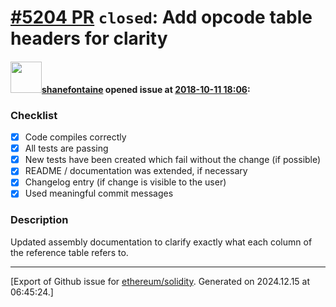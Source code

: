 # [\#5204 PR](https://github.com/ethereum/solidity/pull/5204) `closed`: Add opcode table headers for clarity

#### <img src="https://avatars.githubusercontent.com/u/9441295?u=94433349247e792177c12821006747dc5307010b&v=4" width="50">[shanefontaine](https://github.com/shanefontaine) opened issue at [2018-10-11 18:06](https://github.com/ethereum/solidity/pull/5204):

### Checklist
-  [x] Code compiles correctly
- [x] All tests are passing
- [x] New tests have been created which fail without the change (if possible)
- [x] README / documentation was extended, if necessary
- [x] Changelog entry (if change is visible to the user)
- [x] Used meaningful commit messages

### Description

Updated assembly documentation to clarify exactly what each column of the reference table refers to.




-------------------------------------------------------------------------------



[Export of Github issue for [ethereum/solidity](https://github.com/ethereum/solidity). Generated on 2024.12.15 at 06:45:24.]
